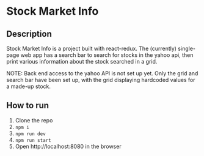 # Stock Market Info  

## Description
Stock Market Info is a project built with react-redux. 
The (currently) single-page web app has a search bar to search for stocks in the yahoo api, then print various information about the stock searched in a grid.

NOTE: Back end access to the yahoo API is not set up yet. Only the grid and search bar have been set up, with the grid displaying hardcoded values for a made-up stock.

## How to run
1. Clone the repo
2. `npm i`
3. `npm run dev`
4. `npm run start`
5. Open http://localhost:8080 in the browser
